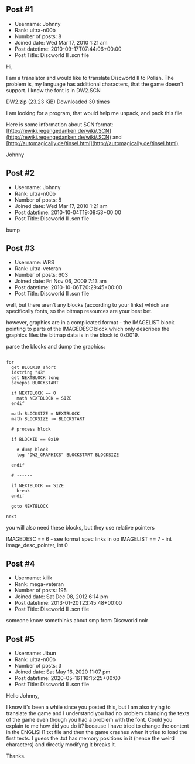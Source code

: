 ## Post #1
- Username: Johnny
- Rank: ultra-n00b
- Number of posts: 8
- Joined date: Wed Mar 17, 2010 1:21 am
- Post datetime: 2010-09-17T07:44:06+00:00
- Post Title: Discworld II .scn file

Hi,

I am a translator and would like to translate Discworld II to Polish. The problem is, my language has additional characters, that the game doesn't support. I know the font is in DW2.SCN 

 DW2.zip
(23.23 KiB) Downloaded 30 times


I am looking for a program, that would help me unpack, and pack this file.

Here is some information about SCN format: [http://rewiki.regengedanken.de/wiki/.SCN](http://rewiki.regengedanken.de/wiki/.SCN) and [http://automagically.de/tinsel.html](http://automagically.de/tinsel.html)

Johnny
## Post #2
- Username: Johnny
- Rank: ultra-n00b
- Number of posts: 8
- Joined date: Wed Mar 17, 2010 1:21 am
- Post datetime: 2010-10-04T19:08:53+00:00
- Post Title: Discworld II .scn file

bump
## Post #3
- Username: WRS
- Rank: ultra-veteran
- Number of posts: 603
- Joined date: Fri Nov 06, 2009 7:13 am
- Post datetime: 2010-10-06T20:29:45+00:00
- Post Title: Discworld II .scn file

well, but there aren't any blocks (according to your links) which are specifically fonts, so the bitmap resources are your best bet.

however, graphics are in a complicated format - the IMAGELIST block pointing to parts of the IMAGEDESC block which only describes the graphics files the bitmap data is in the block id 0x0019.

parse the blocks and dump the graphics:

```

for
  get BLOCKID short
  idstring "43"
  get NEXTBLOCK long
  savepos BLOCKSTART

  if NEXTBLOCK == 0 
    math NEXTBLOCK = SIZE
  endif

  math BLOCKSIZE = NEXTBLOCK
  math BLOCKSIZE -= BLOCKSTART

  # process block

  if BLOCKID == 0x19

    # dump block
    log "DW2_GRAPHICS" BLOCKSTART BLOCKSIZE

  endif

  # ------

  if NEXTBLOCK == SIZE
    break
  endif

  goto NEXTBLOCK

next

```


you will also need these blocks, but they use relative pointers

IMAGEDESC == 6 - see format spec links in op
IMAGELIST == 7 - int image_desc_pointer, int 0
## Post #4
- Username: kilik
- Rank: mega-veteran
- Number of posts: 195
- Joined date: Sat Dec 08, 2012 6:14 pm
- Post datetime: 2013-01-20T23:45:48+00:00
- Post Title: Discworld II .scn file

someone know somethinks about smp from Discworld noir
## Post #5
- Username: Jibun
- Rank: ultra-n00b
- Number of posts: 3
- Joined date: Sat May 16, 2020 11:07 pm
- Post datetime: 2020-05-16T16:15:25+00:00
- Post Title: Discworld II .scn file

Hello Johnny,

I know it's been a while since you posted this, but I am also trying to translate the game and I understand you had no problem changing the texts of the game even though you had a problem with the font.
Could you explain to me how did you do it? because I have tried to change the content in the ENGLISH1.txt file and then the game crashes when it tries to load the first texts. I guess the .txt has memory positions in it (hence the weird characters) and directly modifyng it breaks it.

Thanks.
